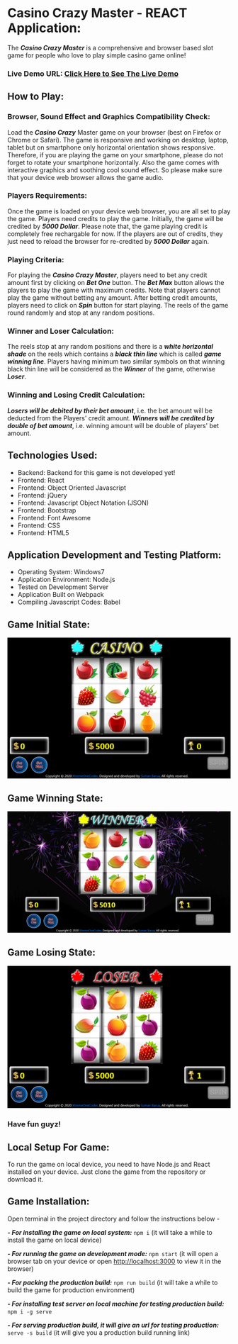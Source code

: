 # Casino Crazy Master - REACT Application:

The _**Casino Crazy Master**_ is a comprehensive and browser based slot game for people who love to play simple casino game online!

### Live Demo URL: [Click Here to See The Live Demo](https://casino-crazy-master.firebaseapp.com/)

## How to Play:

### Browser, Sound Effect and Graphics Compatibility Check:

Load the _**Casino Crazy**_ Master game on your browser (best on Firefox or Chrome or Safari). The game is responsive and working on desktop, laptop, tablet but on smartphone only horizontal orientation shows responsive. Therefore, if you are playing the game on your smartphone, please do not forget to rotate your smartphone horizontally. Also the game comes with interactive graphics and soothing cool sound effect. So please make sure that your device web browser allows the game audio.

### Players Requirements:

Once the game is loaded on your device web browser, you are all set to play the game. Players need credits to play the game. Initially, the game will be credited by _**5000 Dollar**_. Please note that, the game playing credit is completely free rechargable for now. If the players are out of credits, they just need to reload the browser for re-credited by _**5000 Dollar**_ again.

### Playing Criteria:

For playing the _**Casino Crazy Master**_, players need to bet any credit amount first by clicking on _**Bet One**_ button. The _**Bet Max**_ button allows the players to play the game with maximum credits. Note that players cannot play the game without betting any amount. After betting credit amounts, players need to click on _**Spin**_ button for start playing. The reels of the game round randomly and stop at any random positions.

### Winner and Loser Calculation:

The reels stop at any random positions and there is a _**white horizontal shade**_ on the reels which contains a _**black thin line**_ which is called _**game winning line**_. Players having minimum two similar symbols on that winning black thin line will be considered as the _**Winner**_ of the game, otherwise _**Loser**_.

### Winning and Losing Credit Calculation:

_**Losers will be debited by their bet amount**_, i.e. the bet amount will be deducted from the Players' credit amount. _**Winners will be credited by double of bet amount**_, i.e. winning amount will be double of players' bet amount.

## Technologies Used:

- Backend: Backend for this game is not developed yet!
- Frontend: React
- Frontend: Object Oriented Javascript
- Frontend: jQuery
- Frontend: Javascript Object Notation (JSON)
- Frontend: Bootstrap
- Frontend: Font Awesome
- Frontend: CSS
- Frontend: HTML5

## Application Development and Testing Platform:

- Operating System: Windows7
- Application Environment: Node.js
- Tested on Development Server
- Application Built on Webpack
- Compiling Javascript Codes: Babel

## Game Initial State:

![Game Initial State](https://github.com/xtremeonecoder/casino-crazy-master/blob/master/documentation/initial-state.jpg)

## Game Winning State:

![Game Winning State](https://github.com/xtremeonecoder/casino-crazy-master/blob/master/documentation/winning-state.jpg)

## Game Losing State:

![Game Losing State](https://github.com/xtremeonecoder/casino-crazy-master/blob/master/documentation/losing-state.jpg)

### Have fun guyz!

## Local Setup For Game:

To run the game on local device, you need to have Node.js and React installed on your device. Just clone the game from the repository or download it.

## Game Installation:

Open terminal in the project directory and follow the instructions below -

_**- For installing the game on local system:**_ `npm i` (it will take a while to install the game on local device)

_**- For running the game on development mode:**_ `npm start` (it will open a browser tab on your device or open [http://localhost:3000](http://localhost:3000) to view it in the browser)

_**- For packing the production build:**_ `npm run build` (it will take a while to build the game for production environment)

_**- For installing test server on local machine for testing production build:**_ `npm i -g serve`

_**- For serving production build, it will give an url for testing production:**_ `serve -s build` (it will give you a production build running link)

